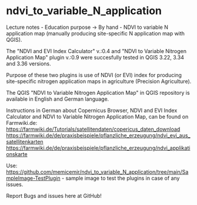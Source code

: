 # ndvi_to_variable_N_application
Lecture notes - Education purpose -> By hand - NDVI to variable N application map (manually producing site-specific N application map with QGIS).

The "NDVI and EVI Index Calculator" v.:0.4 and "NDVI to Variable Nitrogen Application Map" plugin v.:0.9 were succesfully tested in QGIS 3.22, 3.34 and 3.36 versions.

Purpose of these two plugins is use of NDVI (or EVI) index for producing site-specific nitrogen application maps in agriculture (Precision Agriculture).

The QGIS "NDVI to Variable Nitrogen Application Map" in QGIS repository is available in English and German language.

Instructions in German about Copernicus Browser, NDVI and EVI Index Calculator and NDVI to Variable Nitrogen Application Map, can be found on Farmwiki.de:
https://farmwiki.de/Tutorials/satellitendaten/copericus_daten_download
https://farmwiki.de/de/praxisbeispiele/pflanzliche_erzeugung/ndvi_evi_aus_satellitenkarten
https://farmwiki.de/de/praxisbeispiele/pflanzliche_erzeugung/ndvi_applikationskarte

Use: https://github.com/memicemir/ndvi_to_variable_N_application/tree/main/SampleImage-TestPlugin - sample image to test the plugins in case of any issues.

Report Bugs and issues here at GitHub!
